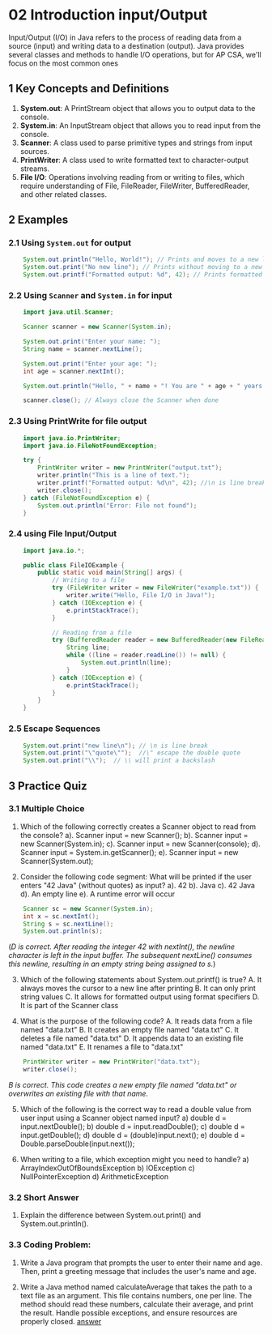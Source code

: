 # 02 Introduction input/Output

Input/Output (I/O) in Java refers to the process of reading data from a source (input) and writing data to a destination (output). Java provides several classes and methods to handle I/O operations, but for AP CSA, we'll focus on the most common ones

## 1 Key Concepts and Definitions

1. **System.out**: A PrintStream object that allows you to output data to the console.
2. **System.in**: An InputStream object that allows you to read input from the console.
3. **Scanner**: A class used to parse primitive types and strings from input sources.
4. **PrintWriter**: A class used to write formatted text to character-output streams.
5. **File I/O**: Operations involving reading from or writing to files, which require understanding of File, FileReader, FileWriter, BufferedReader, and other related classes.

## 2 Examples

### 2.1 Using `System.out` for output

```java
    System.out.println("Hello, World!"); // Prints and moves to a new line
    System.out.print("No new line"); // Prints without moving to a new line
    System.out.printf("Formatted output: %d", 42); // Prints formatted output
```

### 2.2 Using `Scanner` and `System.in` for input

```java
    import java.util.Scanner;

    Scanner scanner = new Scanner(System.in);

    System.out.print("Enter your name: ");
    String name = scanner.nextLine();

    System.out.print("Enter your age: ");
    int age = scanner.nextInt();

    System.out.println("Hello, " + name + "! You are " + age + " years old.");

    scanner.close(); // Always close the Scanner when done
```

### 2.3 Using PrintWrite for file output

```java
    import java.io.PrintWriter;
    import java.io.FileNotFoundException;

    try {
        PrintWriter writer = new PrintWriter("output.txt");
        writer.println("This is a line of text.");
        writer.printf("Formatted output: %d\n", 42); //\n is line break
        writer.close();
    } catch (FileNotFoundException e) {
        System.out.println("Error: File not found");
    }
```

### 2.4 using File Input/Output

```java
    import java.io.*;

    public class FileIOExample {
        public static void main(String[] args) {
            // Writing to a file
            try (FileWriter writer = new FileWriter("example.txt")) {
                writer.write("Hello, File I/O in Java!");
            } catch (IOException e) {
                e.printStackTrace();
            }

            // Reading from a file
            try (BufferedReader reader = new BufferedReader(new FileReader("example.txt"))) {
                String line;
                while ((line = reader.readLine()) != null) {
                    System.out.println(line);
                }
            } catch (IOException e) {
                e.printStackTrace();
            }
        }
    }
```

### 2.5 Escape Sequences

```java
    System.out.print("new line\n"); // \n is line break
    System.out.print("\"quote\"");  //\" escape the double quote
    System.out.print("\\");  // \\ will print a backslash
```

## 3 Practice Quiz

### 3.1 Multiple Choice

1. Which of the following correctly creates a Scanner object to read from the console?
    a). Scanner input = new Scanner();
    b). Scanner input = new Scanner(System.in);
    c). Scanner input = new Scanner(console);
    d). Scanner input = System.in.getScanner();
    e). Scanner input = new Scanner(System.out);

2. Consider the following code segment:
   What will be printed if the user enters "42 Java" (without quotes) as input?
    a). 42
    b). Java
    c). 42 Java
    d). An empty line
    e). A runtime error will occur

```java
    Scanner sc = new Scanner(System.in);
    int x = sc.nextInt();
    String s = sc.nextLine();
    System.out.println(s);
```

(*D is correct. After reading the integer 42 with nextInt(), the newline character is left in the input buffer. The subsequent nextLine() consumes this newline, resulting in an empty string being assigned to s.*)

3. Which of the following statements about System.out.printf() is true?
    A. It always moves the cursor to a new line after printing
    B. It can only print string values
    C. It allows for formatted output using format specifiers
    D. It is part of the Scanner class

4. What is the purpose of the following code?
    A. It reads data from a file named "data.txt"
    B. It creates an empty file named "data.txt"
    C. It deletes a file named "data.txt"
    D. It appends data to an existing file named "data.txt"
    E. It renames a file to "data.txt"
```java
    PrintWriter writer = new PrintWriter("data.txt");
    writer.close();
```
*B is correct. This code creates a new empty file named "data.txt" or overwrites an existing file with that name.*

5. Which of the following is the correct way to read a double value from user input using a Scanner object named input?
    a) double d = input.nextDouble();
    b) double d = input.readDouble();
    c) double d = input.getDouble();
    d) double d = (double)input.next();
    e) double d = Double.parseDouble(input.next());

6. When writing to a file, which exception might you need to handle?
    a) ArrayIndexOutOfBoundsException
    b) IOException
    c) NullPointerException
    d) ArithmeticException 

### 3.2 Short Answer

1. Explain the difference between System.out.print() and System.out.println().

### 3.3 Coding Problem:

1. Write a Java program that prompts the user to enter their name and age. Then, print a greeting message that includes the user's name and age.

2. Write a Java method named calculateAverage that takes the path to a text file as an argument. This file contains numbers, one per line. The method should read these numbers, calculate their average, and print the result. Handle possible exceptions, and ensure resources are properly closed.
[answer](https://gist.github.com/stoneskin/294f517e0a138fcad5487e8a8ecc8d6d)
